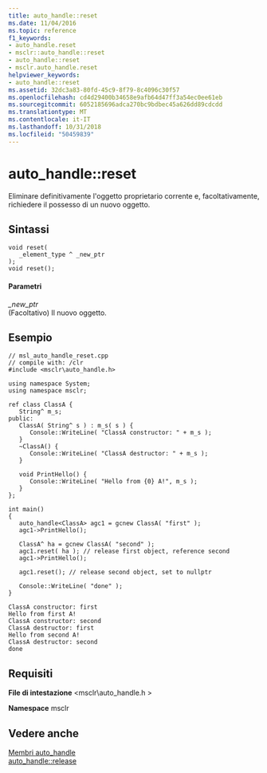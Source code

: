 ```yaml
---
title: auto_handle::reset
ms.date: 11/04/2016
ms.topic: reference
f1_keywords:
- auto_handle.reset
- msclr::auto_handle::reset
- auto_handle::reset
- msclr.auto_handle.reset
helpviewer_keywords:
- auto_handle::reset
ms.assetid: 32dc3a83-80fd-45c9-8f79-8c4096c30f57
ms.openlocfilehash: cd4d29400b34658e9afb64d47ff3a54ec0ee61eb
ms.sourcegitcommit: 6052185696adca270bc9bdbec45a626dd89cdcdd
ms.translationtype: MT
ms.contentlocale: it-IT
ms.lasthandoff: 10/31/2018
ms.locfileid: "50459839"
---
```

# <a name="autohandlereset"></a>auto_handle::reset

Eliminare definitivamente l'oggetto proprietario corrente e, facoltativamente, richiedere il possesso di un nuovo oggetto.

## <a name="syntax"></a>Sintassi

```
void reset(
   _element_type ^ _new_ptr
);
void reset();
```

#### <a name="parameters"></a>Parametri

*_new_ptr*<br/>
(Facoltativo) Il nuovo oggetto.

## <a name="example"></a>Esempio

```
// msl_auto_handle_reset.cpp
// compile with: /clr
#include <msclr\auto_handle.h>

using namespace System;
using namespace msclr;

ref class ClassA {
   String^ m_s;
public:
   ClassA( String^ s ) : m_s( s ) {
      Console::WriteLine( "ClassA constructor: " + m_s );
   }
   ~ClassA() {
      Console::WriteLine( "ClassA destructor: " + m_s );
   }

   void PrintHello() {
      Console::WriteLine( "Hello from {0} A!", m_s );
   }
};

int main()
{
   auto_handle<ClassA> agc1 = gcnew ClassA( "first" );
   agc1->PrintHello();

   ClassA^ ha = gcnew ClassA( "second" );
   agc1.reset( ha ); // release first object, reference second
   agc1->PrintHello();

   agc1.reset(); // release second object, set to nullptr

   Console::WriteLine( "done" );
}
```

```Output
ClassA constructor: first
Hello from first A!
ClassA constructor: second
ClassA destructor: first
Hello from second A!
ClassA destructor: second
done
```

## <a name="requirements"></a>Requisiti

**File di intestazione** \<msclr\auto_handle.h >

**Namespace** msclr

## <a name="see-also"></a>Vedere anche

[Membri auto_handle](../dotnet/auto-handle-members.md)<br/>
[auto_handle::release](../dotnet/auto-handle-release.md)